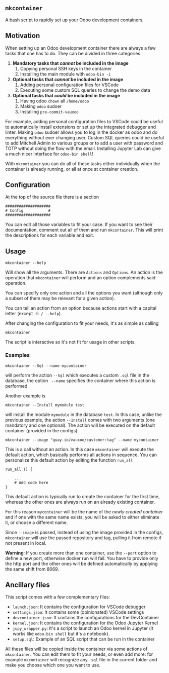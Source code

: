 `mkcontainer`
---

A bash script to rapidly set up your Odoo development containers.

## Motivation

When setting up an Odoo development container there are always a few tasks that one has to do. They can be divided in three categories:

 1. **Mandatory tasks that *cannot* be included in the image**
     1. Copying personal SSH keys in the container
     2. Installing the main module with `odoo-bin -i`
 2. **Optional tasks that *cannot* be included in the image**
    1. Adding personal configuration files for VSCode
    2. Executing some custom SQL queries to change the demo data
 3. **Optional tasks that *could* be included in the image**
    1. Having odoo `chown` all `/home/odoo`
    2. Making `odoo` sudoer
    3. Installing `pre-commit-vauxoo`


For example, adding personal configuration files to VSCode could be useful to automatically install extensions or set up the integrated debugger and linter. Making `odoo` sudoer allows you to log in the docker as odoo and do everything without ever changing user. Custom SQL queries could be useful to add Mitchell Admin to various groups or to add a user with password and TOTP without doing the flow with the email. Installing Jupyter Lab can give a much nicer interface for `odoo-bin shell`!

With `mkcontainer` you can do all of these tasks either individually when the container is already running, or all at once at container creation.

## Configuration

At the top of the source file there is a section
```
####################
# Config           #
####################
```

You can edit all those variables to fit your case. If you want to see their documentation, comment out all of them and run `mkcontainer`. This will print the descriptions for each variable and exit.

## Usage

```
mkcontainer --help
```

Will show all the arguments. There are `Actions` and `Options`. An action is the operation that `mkcontainer` will perform and an option complements said operation.

You can specify only one action and all the options you want (although only a subset of them may be relevant for a given action).

You can tell an action from an option because actions start with a capital letter (except `-h / --help`).

After changing the configuration to fit your needs, it's as simple as calling
```
mkcontainer
```
The script is interactive so it's not fit for usage in other scripts.

### Examples
```
mkcontainer --Sql --name mycontainer
```
will perform the action `--Sql` which executes a custom `.sql` file in the database, the option ` --name` specifies the container where this action is performed.

Another example is
```
mkcontainer --Install mymodule test
```
will install the module `mymodule` in the database `test`. In this case, unlike the previous example, the action `--Install` comes with two arguments (one mandatory and one optional). The action will be executed on the default container (provided in the configs).

```
mkcontainer --image "quay.io/vauxoo/customer:tag" --name mycontainer
```
This is a call without an action. In this case `mkcontainer` will execute the default action, which basically performs all actions in sequence. You can personalize this default action by editing the function `run_all`
```
run_all () {

    ...
    # Add code here
}
```
This default action is typically run to create the container for the first time, whereas the other ones are always run on an already existing container.

For this reason `mycontainer` will be the name of the *newly created container* and if one with the same name exists, you will be asked to either eliminate it, or choose a different name.

Since `--image` is passed, instead of using the image provided in the configs, `mkcontainer` will use the passed repository and tag, pulling it from remote if not present in local.

**Warning**: If you create more than one container, use the `--port` option to define a new port,
otherwise docker run will fail. You have to provide only the http port and the other ones will
be defined automatically by applying the same shift from 8069.

## Ancillary files
This script comes with a few complementary files:

 - `launch.json`: It contains the configuration for VSCode debugger
 - `settings.json`: It contains some (opinionated) VSCode settings
 - `devcontainer.json`: It contains the configurations for the DevContainer
 - `kernel.json`: It contains the configuration for the Odoo Jupyter Kernel
 - `jupy_wrapper.py`: It's a script to launch an Odoo kernel in Jupyter (it works like `odoo-bin shell` but it's a notebook).
 - `setup.sql`: Example of an SQL script that can be run in the container

All these files will be copied inside the container via some actions of `mkcontainer`. You can edit them to fit your needs, or even add more: for example `mkcontainer` will recognize any `.sql` file in the current folder and make you choose which one you want to use.
